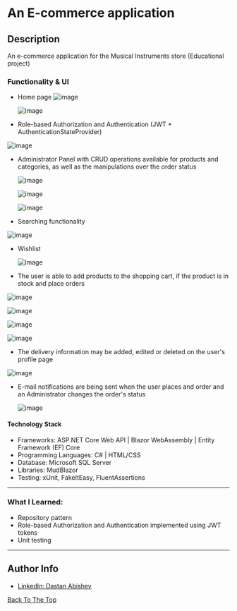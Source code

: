 # An E-commerce application

## Description
An e-commerce application for the Musical Instruments store (Educational project)

### Functionality & UI

- Home page
  ![image](https://github.com/AbishevDastan/MusicStore/assets/92532796/48da3e9e-602d-4040-b8f7-24313b93dca0)

  ![image](https://github.com/AbishevDastan/MusicStore/assets/92532796/0536328b-36e2-46ca-b6ba-c6e3d2afebf3)

  
- Role-based Authorization and Authentication (JWT + AuthenticationStateProvider)

![image](https://github.com/AbishevDastan/MusicStore/assets/92532796/75d288b4-2360-4307-9bae-085ac90f018a)

  
- Administrator Panel with CRUD operations available for products and categories, as well as the manipulations over the order status

  ![image](https://github.com/AbishevDastan/MusicStore/assets/92532796/dc9b8c19-dd1b-49da-9e3b-a46f690f2bbc)

  ![image](https://github.com/AbishevDastan/MusicStore/assets/92532796/2a0bfbe7-5f21-4f7c-bf69-88dcadf7e012)

  ![image](https://github.com/AbishevDastan/MusicStore/assets/92532796/5111342a-7847-4a8e-9478-0e5766febe40)




- Searching functionality

![image](https://github.com/AbishevDastan/MusicStore/assets/92532796/3c64a266-d1f0-46c4-9e4c-594e6ccc2f0d)



- Wishlist

  ![image](https://github.com/AbishevDastan/MusicStore/assets/92532796/87462134-ba8f-4fc7-b39a-6b089cb99331)

  

- The user is able to add products to the shopping cart, if the product is in stock and place orders

![image](https://github.com/AbishevDastan/MusicStore/assets/92532796/a046997e-b5e2-4a8e-bd49-4a85d528b2bc)

![image](https://github.com/AbishevDastan/MusicStore/assets/92532796/8fde9a5f-d5b9-4414-a520-db24af2cf9bb)

![image](https://github.com/AbishevDastan/MusicStore/assets/92532796/9e96ad9b-9913-4c83-b8ce-5a328a8c39e9)

![image](https://github.com/AbishevDastan/MusicStore/assets/92532796/897c606f-4653-4e35-b5b9-3755641b2f05)



- The delivery information may be added, edited or deleted on the user's profile page
  
![image](https://github.com/AbishevDastan/MusicStore/assets/92532796/92771ce7-ec6e-41c2-8a25-5635a87ea883)



- E-mail notifications are being sent when the user places and order and an Administrator changes the order's status

  ![image](https://github.com/AbishevDastan/MusicStore/assets/92532796/e44d31fb-f306-4b45-a227-d8fa78f46734)



#### Technology Stack

- Frameworks: ASP.NET Core Web API | Blazor WebAssembly | Entity Framework (EF) Core
- Programming Languages: C# | HTML/CSS
- Database: Microsoft SQL Server
- Libraries: MudBlazor
- Testing: xUnit, FakeItEasy, FluentAssertions

---
### What I Learned:
- Repository pattern
- Role-based Authorization and Authentication implemented using JWT tokens
- Unit testing
---

## Author Info

- [LinkedIn: Dastan Abishev](https://www.linkedin.com/in/dastan-abishev)

[Back To The Top](#an-e-commerce-application)
